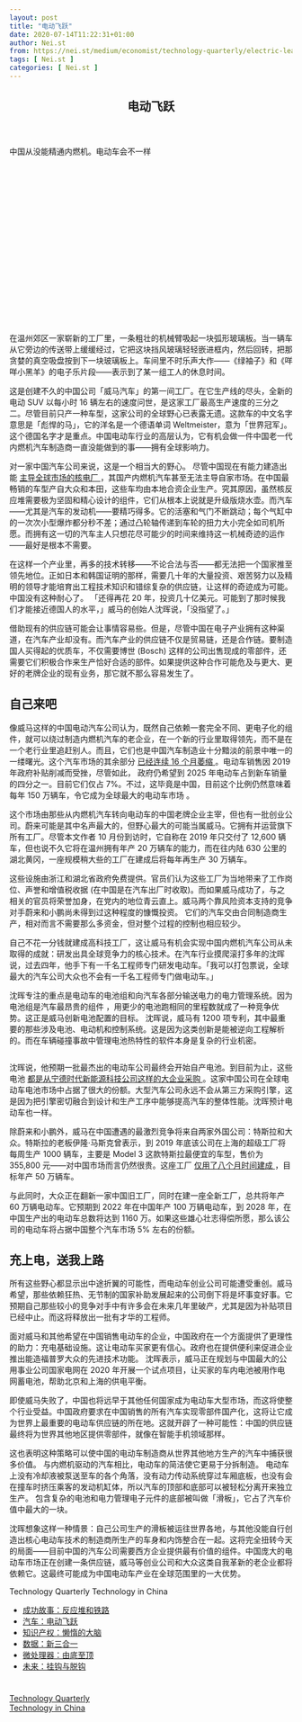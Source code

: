 ```yaml
---
layout: post
title: "电动飞跃"
date: 2020-07-14T11:22:31+01:00
author: Nei.st
from: https://nei.st/medium/economist/technology-quarterly/electric-leapfrog
tags: [ Nei.st ]
categories: [ Nei.st ]
---
```


<article class="post-16630 post type-post status-publish format-standard hentry category-technology-quarterly tag-technology-in-china" id="post-16630">
 <header class="page-header medium Archives">
  <div class="page-header__image">
  </div>
  <div class="page-header__content">
   <h1 class="page-title text-align-center">
    电动飞跃
   </h1>
  </div>
 </header>
 <div class="entry-content aesop-entry-content" id="post-16630-content">
  <link as="font" crossorigin="anonymous" href="//cdn.jsdelivr.net/gh/0nd1jyU39XQ/_/glyph/font-face/0uIzqoZjSuJfvSBnvgXTcApMtcVhMcpr.woff" rel="preload" type="font/woff"/>
  <link as="font" crossorigin="anonymous" href="//cdn.jsdelivr.net/gh/0nd1jyU39XQ/_/glyph/font-face/1sTnSLZWDKucPX6SAk.woff" rel="preload" type="font/woff"/>
  <p class="blog-post__description">
   中国从没能精通内燃机。电动车会不一样
  </p>
  <span id="more-16630">
  </span>
  <div class="navigation__primary-inner">
   <a class="economist__link-logo" href="//nei.st/medium/economist">
   </a>
  </div>
  <div class="container img component-image">
   <div class="aspectRatioPlaceholder" style="padding-bottom:56.25%;height: 0;">
    <div class="progressiveMedia" data-height="720" data-width="1280">
     <img alt="" class="progressiveMedia-image" data-src="https://cdn.jsdelivr.net/gh/0nd1jyU39XQ/_/img/1/20191214_TQD003_0.jpg" src="https://cdn.jsdelivr.net/gh/0nd1jyU39XQ/_/img/1/20191214_TQD003_0.jpg"/>
    </div>
   </div>
  </div>
  <p>
   在温州郊区一家崭新的工厂里，一条粗壮的机械臂吸起一块弧形玻璃板。当一辆车从它旁边的传送带上缓缓经过，它把这块挡风玻璃轻轻嵌进框内，然后回转，把那贪婪的真空吸盘按到下一块玻璃板上。车间里不时乐声大作——《绿袖子》和《咩咩小黑羊》的电子乐片段——表示到了某一组工人的休息时间。
  </p>
  <p>
   这是创建不久的中国公司「威马汽车」的第一间工厂。在它生产线的尽头，全新的电动 SUV 以每小时 16 辆左右的速度问世，是这家工厂最高生产速度的三分之二。尽管目前只产一种车型，这家公司的全球野心已表露无遗。这款车的中文名字意思是「彪悍的马」，它的洋名是一个德语单词 Weltmeister，意为「世界冠军」。这个德国名字才是重点。中国电动车行业的高层认为，它有机会做一件中国老一代内燃机汽车制造商一直没能做到的事——拥有全球影响力。
  </p>
  <p>
   对一家中国汽车公司来说，这是一个相当大的野心。
   <span class="markup--p">
    尽管中国现在有能力建造出能
    <a href="https://nei.st/medium/economist/reactors-and-railways">
     主导全球市场的核电厂
    </a>
    ，其国产内燃机汽车甚至无法主导自家市场。在中国最畅销的车型产自大众和本田，这些车均由本地合资企业生产。究其原因，虽然核反应堆需要极为坚固和精心设计的组件，它们从根本上说就是升级版烧水壶。而汽车——尤其是汽车的发动机——要精巧得多。它的活塞和气门不断跳动；每个气缸中的一次次小型爆炸都分秒不差；通过凸轮轴传递到车轮的扭力大小完全如司机所愿。而拥有这一切的汽车主人只想花尽可能少的时间来维持这一机械奇迹的运作——最好是根本不需要。
   </span>
  </p>
  <p>
   <span class="markup--p">
    在这样一个产业里，再多的技术转移——不论合法与否——都无法把一个国家推至领先地位。正如日本和韩国证明的那样，需要几十年的大量投资、艰苦努力以及精明的领导才能培育出工程技术知识和错综复杂的供应链，让这样的奇迹成为可能。中国没有这种耐心了。
   </span>
   「还得再花 20 年，投资几十亿美元。可能到了那时候我们才能接近德国人的水平，」威马的创始人沈晖说，「没指望了。」
  </p>
  <p>
   借助现有的供应链可能会让事情容易些。但是，尽管中国在电子产业拥有这种渠道，在汽车产业却没有。而汽车产业的供应链不仅是贸易链，还是合作链。要制造国人买得起的优质车，不仅需要博世 (Bosch) 这样的公司出售现成的零部件，还需要它们积极合作来生产恰好合适的部件。如果提供这种合作可能危及与更大、更好的老牌企业的现有业务，那它就不那么容易发生了。
  </p>
  <div class="code-block code-block-1" style="margin: 8px 0; clear: both;">
   <div class="container ads_KbHEVhh8Rw">
    <div class="card card--blog post-sidebar">
     <div class="card-body">
      <div class="logo_ngcontent-kty-0">
      </div>
      <div class="iframe-blocker U6XAMK63Vh00WqvF2BacIQ">
       <div class="background-h60B">
       </div>
       <div class="WumZiPCS4MeMw4pxQ">
       </div>
      </div>
     </div>
     <div class="card-footer">
      <div class="card-footer-wrapper" layout="row bottom-left">
      </div>
     </div>
    </div>
   </div>
  </div>
  <h2>
   自己来吧
  </h2>
  <p>
   像威马这样的中国电动汽车公司认为，既然自己依赖一套完全不同、更电子化的组件，就可以绕过制造内燃机汽车的老企业，在一个新的行业里取得领先，而不是在一个老行业里追赶别人。而且，它们也是中国汽车制造业十分黯淡的前景中唯一的一缕曙光。这个汽车市场的其余部分
   <a href="https://nei.st/medium/wsj/chinas-auto-market-stumbles-after-30-year-boom">
    已经连续 16 个月萎缩
   </a>
   。电动车销售因 2019 年政府补贴削减而受挫，尽管如此，
   <span class="markup--p">
    政府仍希望到 2025 年电动车占到新车销量的四分之一。目前它们仅占 7%。不过，这毕竟是中国，目前这个比例仍然意味着每年 150 万辆车，令它成为全球最大的电动车市场
   </span>
   。
  </p>
  <p>
   这个市场由那些从内燃机汽车转向电动车的中国老牌企业主宰，但也有一批创业公司。蔚来可能是其中名声最大的，但野心最大的可能当属威马。它拥有并运营旗下所有工厂。尽管本文作者 10 月份到访时，它自称在 2019 年只交付了 12,600 辆车，但也说不久它将在温州拥有年产 20 万辆车的能力，而在往内陆 630 公里的湖北黄冈，一座规模稍大些的工厂在建成后将每年再生产 30 万辆车。
  </p>
  <p>
   <span class="markup--p">
    这些设施由浙江和湖北省政府免费提供。官员们认为这些工厂为当地带来了工作岗位、声誉和增值税收据 (在中国是在汽车出厂时收取)。而如果威马成功了，与之相关的官员将荣誉加身，在党内的地位青云直上。威马两个靠风险资本支持的竞争对手蔚来和小鹏尚未得到过这种程度的慷慨投资。
   </span>
   它们的汽车交由合同制造商生产，相对而言不需要那么多资金，但对整个过程的控制也相应较少。
  </p>
  <p>
   <span class="markup--p">
    自己不花一分钱就建成高科技工厂，这让威马有机会实现中国内燃机汽车公司从未取得的成就：研发出具全球竞争力的核心技术。在汽车行业摸爬滚打多年的沈晖说，过去四年，他手下有一千名工程师专门研发电动车。「我可以打包票说，全球最大的汽车公司大众也不会有一千名工程师专门做电动车。」
   </span>
  </p>
  <p>
   沈晖专注的重点是电动车的电池组和向汽车各部分输送电力的电力管理系统。因为
   <span class="markup--p">
    电池组是汽车最昂贵的组件
   </span>
   ，用更少的电池跑相同的里程数就成了一种竞争优势。这正是威马创新电池配置的目标。
   <span class="markup--p">
    沈晖说，威马有 1200 项专利，其中最重要的那些涉及电池、电动机和控制系统。这是因为这类创新是能被逆向工程解析的。而在车辆碰撞事故中管理电池热特性的软件本身是复杂的行业机密。
   </span>
  </p>
  <div class="container img">
   <figure class="image-rightalign">
    <div class="aspectRatioPlaceholder">
     <div class="progressiveMedia" data-height="670" data-width="608">
      <img alt="" class="progressiveMedia-image lazyload" data-src="https://cdn.jsdelivr.net/gh/0nd1jyU39XQ/_/img/1/20200104_TQC627.png" id="zoom-default" src="https://cdn.jsdelivr.net/gh/0nd1jyU39XQ/_/img/1/20200104_TQC627.png"/>
     </div>
    </div>
   </figure>
  </div>
  <p>
   沈晖说，他预期一批最杰出的电动车公司最终会开始自产电池。到目前为止，这些电池
   <a href="https://nei.st/medium/wsj/the-key-to-electric-cars-is-batteries-one-chinese-firm-dominates-the-industry">
    都是从宁德时代新能源科技公司这样的大企业采购
   </a>
   。这家中国公司在全球电动车电池市场中占据了很大的份额。大型汽车公司永远不会从第三方采购引擎，这是因为把引擎密切融合到设计和生产工序中能够提高汽车的整体性能。沈晖预计电动车也一样。
  </p>
  <div class="code-block code-block-1" style="margin: 8px 0; clear: both;">
   <div class="container ads_KbHEVhh8Rw">
    <div class="card card--blog post-sidebar">
     <div class="card-body">
      <div class="logo_ngcontent-kty-0">
      </div>
      <div class="iframe-blocker U6XAMK63Vh00WqvF2BacIQ">
       <div class="background-h60B">
       </div>
       <div class="WumZiPCS4MeMw4pxQ">
       </div>
      </div>
     </div>
     <div class="card-footer">
      <div class="card-footer-wrapper" layout="row bottom-left">
      </div>
     </div>
    </div>
   </div>
  </div>
  <p>
   除蔚来和小鹏外，威马在中国遭遇的最激烈竞争将来自两家外国公司：特斯拉和大众。特斯拉的老板伊隆·马斯克曾表示，到 2019 年底该公司在上海的超级工厂将每周生产 1000 辆车，主要是 Model 3 这款特斯拉最便宜的车型，售价为 355,800 元——对中国市场而言仍然很贵。这座工厂
   <a href="https://nei.st/medium/caixin/cw889b">
    仅用了八个月时间建成
   </a>
   ，目标年产 50 万辆车。
  </p>
  <p>
   与此同时，大众正在翻新一家中国旧工厂，同时在建一座全新工厂，总共将年产 60 万辆电动车。它预期到 2022 年在中国年产 100 万辆电动车，到 2028 年，在中国生产出的电动车总数将达到 1160 万。如果这些雄心壮志得偿所愿，那么该公司的电动车将占据中国整个汽车市场 5% 左右的份额。
  </p>
  <h2>
   充上电，送我上路
  </h2>
  <p>
   所有这些野心都显示出中途折翼的可能性，而电动车创业公司可能遭受重创。威马希望，那些依赖狂热、无节制的国家补助发展起来的公司倒下将是坏事变好事。它预期自己那些较小的竞争对手中有许多会在未来几年里破产，尤其是因为补贴项目已经中止。而这将释放出一批有才华的工程师。
  </p>
  <p>
   面对威马和其他希望在中国销售电动车的企业，中国政府在一个方面提供了更理性的助力：充电基础设施。这让电动车买家更有信心。政府也在提供便利来促进企业推出能造福普罗大众的先进技术功能。
   <span class="markup--p">
    沈晖表示，威马正在规划与中国最大的公用事业公司国家电网在 2020 年开展一个试点项目，让买家的车内电池被用作电网蓄电池，帮助北京和上海的供电平衡。
   </span>
  </p>
  <p>
   <span class="markup--p">
    即使威马失败了，中国也将远早于其他任何国家成为电动车大型市场，而这将使整个行业受益。中国政府要求在中国销售的所有汽车实现零部件国产化，这将让它成为世界上最重要的电动车供应链的所在地。这就开辟了一种可能性：中国的供应链最终将为世界其他地区提供零部件，就像在智能手机领域那样。
   </span>
  </p>
  <p>
   这也表明这种策略可以使中国的电动车制造商从世界其他地方生产的汽车中捕获很多价值。
   <span class="markup--p">
    与内燃机驱动的汽车相比，电动车的简洁使它更易于分拆制造。
   </span>
   电动车上没有冷却液被泵送至车的各个角落，没有动力传动系统穿过车厢底板，也没有会在撞车时挤压乘客的发动机缸体，所以汽车的顶部和底部可以被轻松分离开来独立生产。
   <span class="markup--p">
    包含复杂的电池和电力管理电子元件的底部被叫做「滑板」，它占了汽车价值中最大的一块。
   </span>
  </p>
  <div class="code-block code-block-1" style="margin: 8px 0; clear: both;">
   <div class="container ads_KbHEVhh8Rw">
    <div class="card card--blog post-sidebar">
     <div class="card-body">
      <div class="logo_ngcontent-kty-0">
      </div>
      <div class="iframe-blocker U6XAMK63Vh00WqvF2BacIQ">
       <div class="background-h60B">
       </div>
       <div class="WumZiPCS4MeMw4pxQ">
       </div>
      </div>
     </div>
     <div class="card-footer">
      <div class="card-footer-wrapper" layout="row bottom-left">
      </div>
     </div>
    </div>
   </div>
  </div>
  <p>
   沈晖想象这样一种情景：自己公司生产的滑板被运往世界各地，与其他没能自行创造出核心电动车技术的制造商所生产的车身和内饰整合在一起。这将完全扭转今天的局面——目前中国的汽车公司需要西方企业提供最有价值的组件。中国庞大的电动车市场正在创建一条供应链，威马等创业公司和大众这类自我革新的老企业都将依赖它。这最终可能成为中国电动车产业在全球范围里的一大优势。
  </p>
  <div class="js-elevateBottomRecirc u-marginTop40 u-xs-marginTop0 u-backgroundGrayLightest">
   <div class="elevate-container u-paddingBottom60 u-paddingHorizontal10 u-xs-paddingTop30">
    <div class="u-flexStretch u-paddingVertical32 u-xs-flexColumn u-xs-paddingTop0">
     <div class="u-width220 u-flex0 u-relative u-xs-hide">
      <div class="aspectRatioPlaceholder">
       <div class="progressiveMedia" data-height="2151" data-width="1636">
        <img alt="" class="progressiveMedia-image lazyload" data-src="https://cdn.jsdelivr.net/gh/0nd1jyU39XQ/_/img/1/The_Economist_4_January_2020_Page_35.jpg" id="zoom-default" src="https://cdn.jsdelivr.net/gh/0nd1jyU39XQ/_/img/1/The_Economist_4_January_2020_Page_35.jpg"/>
       </div>
      </div>
     </div>
     <div class="u-width100pct u-marginBottom20 u-xs-show elevateCoverShadow">
      <div class="aspectRatioPlaceholder">
       <div class="progressiveMedia" data-height="2151" data-width="1636">
        <img alt="" class="progressiveMedia-image lazyload" data-src="https://cdn.jsdelivr.net/gh/0nd1jyU39XQ/_/img/1/The_Economist_4_January_2020_Page_35.jpg" id="zoom-default" src="https://cdn.jsdelivr.net/gh/0nd1jyU39XQ/_/img/1/The_Economist_4_January_2020_Page_35.jpg"/>
       </div>
      </div>
     </div>
     <div class="u-flex1 u-flexColumn u-paddingVertical20 u-marginLeft40 u-borderBottomLighter u-borderBox u-minHeight280 u-xs-sizeFullWidth u-xs-paddingBottom30 u-xs-paddingTop10 u-xs-margin0 u-xs-minHeightAuto">
      <div class="blog-post__siblings-list-aside">
       <span class="blog-post__side-accent-rule">
        Technology Quarterly
       </span>
       <span class="blog-post__side-title">
        Technology in China
       </span>
       <ul class="blog-post__siblings-list">
        <li class="blog-post__siblings-list__article">
         <a class="blog-post__siblings-list__article__link" href="https://nei.st/medium/economist/reactors-and-railways">
          <span class="blog-post__siblings-list__title">
           成功故事：反应堆和铁路
          </span>
         </a>
        </li>
        <li class="blog-post__siblings-list__article">
         <a class="blog-post__siblings-list__article__link" href="https://nei.st/medium/economist/electric-leapfrog">
          <span class="blog-post__siblings-list__title">
           汽车：电动飞跃
          </span>
         </a>
        </li>
        <li class="blog-post__siblings-list__article">
         <a class="blog-post__siblings-list__article__link" href="https://nei.st/medium/economist/laser-brain">
          <span class="blog-post__siblings-list__title">
           知识产权：懒惰的大脑
          </span>
         </a>
        </li>
        <li class="blog-post__siblings-list__article">
         <a class="blog-post__siblings-list__article__link" href="https://nei.st/medium/economist/a-new-trinity">
          <span class="blog-post__siblings-list__title">
           数据：新三合一
          </span>
         </a>
        </li>
        <li class="blog-post__siblings-list__article">
         <a class="blog-post__siblings-list__article__link" href="https://nei.st/medium/economist/from-bottom-to-top">
          <span class="blog-post__siblings-list__title">
           微处理器：由底至顶
          </span>
         </a>
        </li>
        <li class="blog-post__siblings-list__article">
         <a class="blog-post__siblings-list__article__link" href="https://nei.st/medium/economist/of-coupling-and-decoupling">
          <span class="blog-post__siblings-list__title">
           未来：挂钩与脱钩
          </span>
         </a>
        </li>
       </ul>
      </div>
     </div>
    </div>
   </div>
  </div>
  <div class="container ag ah">
   <div class="fe n el">
    <a class="dt du bn bo bp bq br bs bt bu dv dw bx by dx dy" href="https://nei.st/medium/economist?source=https://www.economist.com/technology-quarterly/2020/01/02/china-has-never-mastered-internal-combustion-engines" rel="noopener noreferrer nofollow">
     <div class="c ff fg ag ah fh el fi fj ce fk fl fm fn fo fp fq fr fs ft fu">
      <div class="bs em en eo ep eq fv ah fw fg ag bm eu fx q fy fz p ac">
      </div>
     </div>
    </a>
   </div>
  </div>
  <div class="code-block code-block-2" style="margin: 8px 0; clear: both;">
   <br/>
   <div class="container ads_KbHEVhh8Rw">
    <div class="card card--blog post-sidebar">
     <div class="card-body">
      <div class="logo_ngcontent-kty-0">
      </div>
      <div class="iframe-blocker U6XAMK63Vh00WqvF2BacIQ">
       <div class="background-h60B">
       </div>
       <div class="WumZiPCS4MeMw4pxQ">
       </div>
      </div>
     </div>
     <div class="card-footer">
      <div class="card-footer-wrapper" layout="row bottom-left">
      </div>
     </div>
    </div>
   </div>
  </div>
 </div>
 <footer class="entry-footer">
  <div class="categories icon-link">
   <a href="https://nei.st/category/medium/economist/technology-quarterly" rel="category tag">
    Technology Quarterly
   </a>
  </div>
  <div class="tags icon-link">
   <a href="https://nei.st/tag/technology-in-china" rel="tag">
    Technology in China
   </a>
  </div>
 </footer>
</article>

